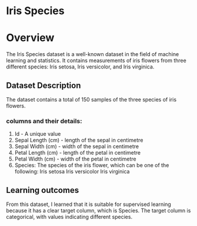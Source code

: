 # Iris Species

# Overview
The Iris Species dataset is a well-known dataset in the field of machine learning and statistics. 
It contains measurements of iris flowers from three different species: Iris setosa, Iris versicolor, and Iris virginica. 

## Dataset Description
The dataset contains a total of 150 samples of the three species of iris flowers. 

### columns and their details:

1. Id - A unique value
2. Sepal Length (cm) - length of the sepal in centimetre
3. Sepal Width (cm) - width of the sepal in centimetre
4. Petal Length (cm) - length of the petal in centimetre
5. Petal Width (cm) - width of the petal in centimetre
6. Species: The species of the iris flower, which can be one of the following:
   Iris setosa
   Iris versicolor
   Iris virginica

## Learning outcomes

From this dataset, I learned that it is suitable for supervised learning because it has a clear target column, which is Species. 
The target column is categorical, with values indicating different species.
